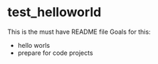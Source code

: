 # test_helloworld

This is the must have README file
Goals for this:
* hello worls
* prepare for code projects
